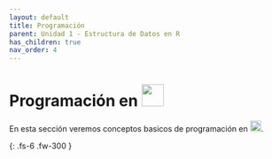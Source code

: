 ```yaml
---
layout: default
title: Programación
parent: Unidad 1 - Estructura de Datos en R
has_children: true
nav_order: 4
---
```


# Programación en <img src="/uss-softwaredatascience/assets/images/r.svg" width="40">

En esta sección veremos conceptos basicos de programación en <img src="/uss-softwaredatascience/assets/images/r.svg" width="20">.

{: .fs-6 .fw-300 }